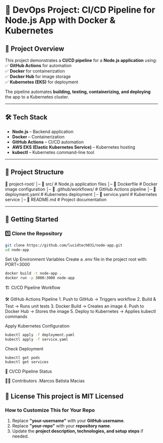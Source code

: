 # 🚀 DevOps Project: CI/CD Pipeline for Node.js App with Docker & Kubernetes  

## 📌 Project Overview  
This project demonstrates a **CI/CD pipeline** for a **Node.js application** using:  
✅ **GitHub Actions** for automation  
✅ **Docker** for containerization  
✅ **Docker Hub** for image storage  
✅ **Kubernetes (EKS)** for deployment  

The pipeline automates **building, testing, containerizing, and deploying** the app to a Kubernetes cluster.

---

## 🛠️ Tech Stack  
- **Node.js** – Backend application  
- **Docker** – Containerization  
- **GitHub Actions** – CI/CD automation  
- **AWS EKS (Elastic Kubernetes Service)** – Kubernetes hosting  
- **kubectl** – Kubernetes command-line tool  

---

## 📂 Project Structure  
📁 project-root/
│– 📂 src/                # Node.js application files
│– 📄 Dockerfile          # Docker image configuration
│– 📄 .github/workflows/  # GitHub Actions pipeline
│– 📄 deployment.yaml     # Kubernetes deployment
│– 📄 service.yaml        # Kubernetes service
│– 📄 README.md           # Project documentation

---

## 🚀 Getting Started  

### **1️⃣ Clone the Repository**  
```bash
git clone https://github.com/lucidtech031/node-app.git
cd node-app
```
Set Up Environment Variables
Create a .env file in the project root with:
PORT=3000
```bash
docker build -t node-app .
docker run -p 3000:3000 node-app
```
🏗️ CI/CD Pipeline Workflow

🛠️ GitHub Actions Pipeline
	1.	Push to GitHub → Triggers workflow
	2.	Build & Test → Runs unit tests
	3.	Docker Build → Creates an image
	4.	Push to Docker Hub → Stores the image
	5.	Deploy to Kubernetes → Applies kubectl commands

 Apply Kubernetes Configuration
 ```bash
kubectl apply -f deployment.yaml
kubectl apply -f service.yaml
```
Check Deployment
```bash
kubectl get pods
kubectl get services
```
🔗 CI/CD Pipeline Status

👨‍💻 Contributors
.Marcos Batista Macias

📜 License
This project is MIT Licensed
---

### **How to Customize This for Your Repo**
1. Replace **"your-username"** with your **GitHub username**.  
2. Replace **"your-repo"** with your **repository name**.  
3. Update the **project description, technologies, and setup steps** if needed.  
